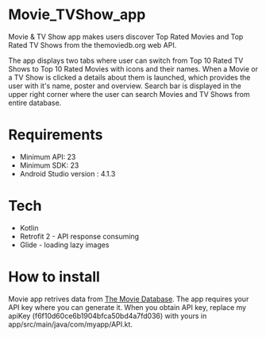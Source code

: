 # Movie_TVShow_app

Movie & TV Show app makes users discover Top Rated Movies and Top Rated TV Shows from the themoviedb.org web API.

The app displays two tabs where user can switch from Top 10 Rated TV Shows to Top 10 Rated Movies with icons and their names. When a Movie or a TV Show is clicked a details about them is launched, which provides the user with it's name, poster and overview.
Search bar is displayed in the upper right corner where the user can search Movies and TV Shows from entire database.

# Requirements

* Minimum API: 23
* Minimum SDK: 23
* Android Studio version : 4.1.3

# Tech

* Kotlin
* Retrofit 2 - API response consuming
* Glide - loading lazy images

# How to install

Movie app retrives data from [The Movie Database](http://themoviedb.org/documentation/api). The app requires your API key where you can generate it.
When you obtain API key, replace my apiKey (f6f10d60ce6b1904bfca50bd4a7fd036) with yours in app/src/main/java/com/myapp/API.kt.

